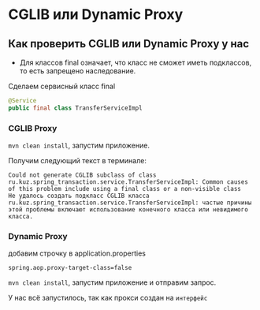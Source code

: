# CGLIB или Dynamic Proxy
## Как проверить CGLIB или Dynamic Proxy у нас
* Для классов final означает, что класс не сможет иметь подклассов, то есть запрещено наследование.

Сделаем сервисный класс final
```java
@Service
public final class TransferServiceImpl
```
### CGLIB Proxy

```mvn clean install```, запустим приложение.

Получим следующий текст в терминале:
```text
Could not generate CGLIB subclass of class ru.kuz.spring_transaction.service.TransferServiceImpl: Common causes of this problem include using a final class or a non-visible class
Не удалось создать подкласс CGLIB класса ru.kuz.spring_transaction.service.TransferServiceImpl: частые причины этой проблемы включают использование конечного класса или невидимого класса.
```

### Dynamic Proxy

добавим строчку в application.properties
```properties
spring.aop.proxy-target-class=false
```
```mvn clean install```, запустим приложение и отправим запрос.

У нас всё запустилось, так как прокси создан на `интерфейс`

